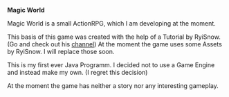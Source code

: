 **Magic World**

Magic World is a small ActionRPG, which I am developing at the moment.

This basis of this game was created with the help of a Tutorial by RyiSnow. (Go and check out his
[channel](https://youtube.com/@RyiSnow))
At the moment the game uses some Assets by RyiSnow. I will replace those soon.

This is my first ever Java Programm. I decided not to use a Game Engine and instead make my own. (I regret this
decision)

At the moment the game has neither a story nor any interesting gameplay.
